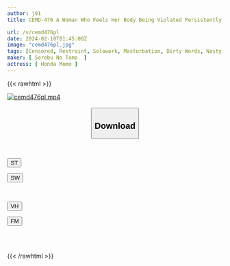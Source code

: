```yaml
---
author: j91
title: CEMD-476 A Woman Who Feels Her Body Being Violated Persistently 5 Momo Honda

url: /v/cemd476pl
date: 2024-02-10T01:45:00Z
image: "cemd476pl.jpg"
tags: [Censored, Restraint, Solowork, Masturbation, Dirty Words, Nasty, Hardcore, Acme · Orgasm	]
maker: [ Serebu No Tomo  ]
actress: [ Honda Momo ]
---
```



{{< rawhtml >}}

<div class="video" data-videoid="lazgRPQG3Ytbqm">
    <a href="javascript:;">
        <img src="/v/cemd476pl/cemd476pl.jpg" width="WIDTH" height="HEIGHT" alt="cemd476pl.mp4" loading="lazy">
    </a>
</div>

<script type="text/javascript" src="https://j91.asia/asset/on-demand-st.js"></script>

<br>
  <link rel="stylesheet" href="https://j91.asia/asset/bs5.css">
  
  <center>
  <button class="btn btn-primary" type="button" data-bs-toggle="collapse" data-bs-target=".multi-collapse" aria-expanded="false" aria-controls="multiCollapseExample1 multiCollapseExample2"><h2>Download</h2></button></center>
</p>
<div class="row">
  <div class="col">
    <div class="collapse multi-collapse" id="multiCollapseExample1">
      <div class="card card-body">
	      	      <br>
<div class="buttons">  
<p><a href="https://streamtape.to/v/lazgRPQG3Ytbqm" target="_blank"><button class="btn-hover color-3"><i class="fa fa-download"></i> ST</button></a></p>
<p><a href="https://cdnwish.com/caryn79io1hm" target="_blank"><button class="btn-hover color-2"><i class="fa fa-download"></i> SW</button></a></p></div>
    </div>
  </div>
</div>
  <div class="col">
    <div class="collapse multi-collapse" id="multiCollapseExample2">
      <div class="card card-body">
	      <br>
<div class="buttons">
<p><a href="javascript:;" target="_blank"><button class="btn-hover color-9"><i class="fa fa-download"></i> VH</button></a></p>
<p><a href="javascript:;"><button class="btn-hover color-8"><i class="fa fa-download"></i> FM</button></a></p></div>
<br><br>
      </div>
    </div>
  </div>
</div>

{{< /rawhtml >}}